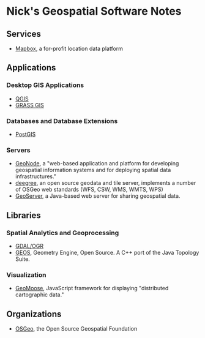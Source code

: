 # Nick's Geospatial Software Notes

## Services

* [Mapbox](./SERVICES/mapbox.md), a for-profit location data platform

## Applications

### Desktop GIS Applications

* [QGIS](./APPLICATIONS/qgis.md)
* [GRASS GIS](./APPLICATIONS/grass_gis.md)

### Databases and Database Extensions

* [PostGIS](./APPLICATIONS/postgis.md)

### Servers

* [GeoNode](./APPLICATIONS/geonode.md), a "web-based application and platform for developing geospatial information systems and for deploying spatial data infrastructures."
* [deegree](./APPLICATIONS/deegree.md), an open source geodata and tile server, implements a number of OSGeo web standards (WFS, CSW, WMS, WMTS, WPS)
* [GeoServer](./APPLICATIONS/geoserver.md), a Java-based web server for sharing geospatial data.

## Libraries

### Spatial Analytics and Geoprocessing

* [GDAL/OGR](./LIBRARIES/gdal_ogr.md)
* [GEOS](./LIBRARIES/geos.md), Geometry Engine, Open Source. A C++ port of the Java Topology Suite.

### Visualization

* [GeoMoose](./LIBRARIES/geomoose.md), JavaScript framework for displaying "distributed cartographic data."

## Organizations

* [OSGeo](./ORGANIZATIONS/osgeo.md), the Open Source Geospatial Foundation


